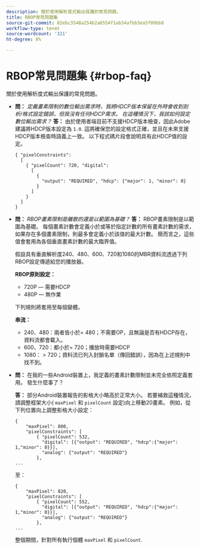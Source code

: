 ```yaml
---
description: 關於使用解析度式輸出保護的常見問題。
title: RBOP常見問題集
source-git-commit: 02ebc3548a254b2a6554f1ab34afbb3ea5f09bb8
workflow-type: tm+mt
source-wordcount: '321'
ht-degree: 0%

---
```


# RBOP常見問題集 {#rbop-faq}

關於使用解析度式輸出保護的常見問題。

* **問：** *定義畫素限制的數位輸出需求時，我將HDCP版本保留在外時會收到剖析/格式設定錯誤，但我沒有任何HDCP需求。 在這種情況下，我該如何設定數位輸出需求？* **答：** 由於使用者端目前不支援HDCP版本檢查，因此Adobe建議將HDCP版本設定為 `1.0`. 這將確保您的設定格式正確，並且在未來支援HDCP版本檢查時語義上一致。 以下程式碼片段會說明具有此HDCP值的設定。

  ```
  { "pixelConstraints":  
    [  
      { "pixelCount": 720, "digital":  
        [  
          {  
            "output": "REQUIRED", "hdcp": {"major": 1, "minor": 0}  
          }  
        ]  
      }  
    ]  
  }
  ```

* **問：** *RBOP畫素限制是離散的還是以範圍為基礎？* **答：** RBOP畫素限制是以範圍為基礎。 每個畫素計數會定義小於或等於指定計數的所有畫素計數的需求，如果存在多個畫素限制，則最多會定義小於該值的最大計數。 簡而言之，這些值會套用為各個垂直畫素計數的最大臨界值。

  假設具有垂直解析度240、480、600、720和1080的MBR資料流透過下列RBOP設定傳遞給您的播放器。

  **RBOP原則設定：**

   * 720P — 需要HDCP
   * 480P — 無作業

  下列規則將套用至每個變體。

  **串流：**

   * 240、480：兩者皆小於= 480；不需要OP，且無論是否有HDCP存在，資料流都會載入。
   * 600、720：都小於= 720；播放時需要HDCP
   * 1080： > 720；資料流已列入封鎖名單（傳回錯誤），因為在上述規則中找不到。

* **問：** 在我的一些Android裝置上，我定義的畫素計數限制並未完全依照定義套用。 發生什麼事了？

  **答：** 部分Android裝置報告的影格大小略高於正常大小。 若要補救這種情況，請調整框架大小( `maxPixel` 和 `pixelCount` 設定)向上移動20畫素。 例如，從下列位置向上調整影格大小設定：

  ```
  { 
      "maxPixel": 800, 
      "pixelConstraints": [ 
          { "pixelCount": 532, 
            "digital": [{"output": "REQUIRED", "hdcp":{"major": 1,"minor": 0}}], 
            "analog": {"output": "REQUIRED"} 
          }, 
  ... 
  ```

  至：

  ```
  { 
      "maxPixel": 820, 
      "pixelConstraints": [ 
          { "pixelCount": 552, 
            "digital": [{"output": "REQUIRED", "hdcp":{"major": 1,"minor": 0}}], 
            "analog": {"output": "REQUIRED"} 
          }, 
  ... 
  ```

  整個期間，針對所有執行個體 `maxPixel` 和 `pixelCount`.
